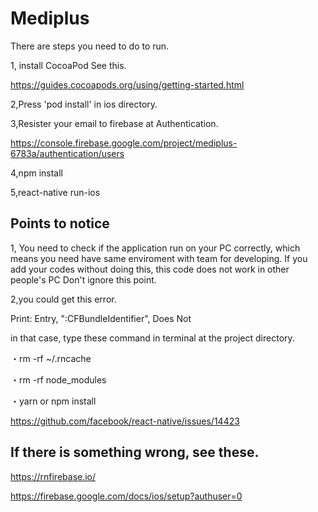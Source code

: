 # Mediplus 

There are steps you need to do to run.

1, install CocoaPod
See this.


https://guides.cocoapods.org/using/getting-started.html

2,Press 'pod install' in ios directory.

3,Resister your email to firebase at Authentication.


https://console.firebase.google.com/project/mediplus-6783a/authentication/users

4,npm install

5,react-native run-ios



## Points to notice

1, You need to check if the application run on your PC correctly, which means you need have same enviroment with team for developing.
If you add your codes without doing this, this code does not work in other people's PC
Don't ignore this point.

2,you could get this error.

Print: Entry, ":CFBundleIdentifier", Does Not 

in that case, type these command in terminal at the project directory.

・rm -rf ~/.rncache

・rm -rf node_modules

・yarn or npm install

https://github.com/facebook/react-native/issues/14423


## If there is something wrong, see these.

https://rnfirebase.io/


https://firebase.google.com/docs/ios/setup?authuser=0
